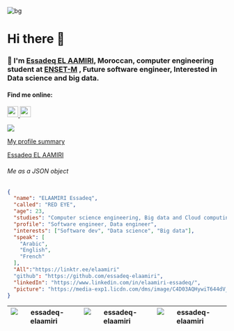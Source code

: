 ![bg](https://pbs.twimg.com/profile_banners/1139340064847269888/1646087214/1500x500)


# Hi there 👋 
### 💬 I'm [Essadeq EL AAMIRI](https://linktr.ee/elaamiri), Moroccan, computer engineering student at [ENSET-M](https://www.enset-media.ac.ma/) , Future software engineer, Interested in Data science and big data.
#### Find me online:
<p>
  <a target="_blank" href="https://www.linkedin.com/in/elaamiri-essadeq/">
    <img src="https://img.shields.io/badge/linkedin-%230077B5.svg?&style=for-the-badge&logo=linkedin&logoColor=white" height=25>
  </a>
  <a target="_blank" href="mailto:essadeq0701@gmail.com">
    <img src="https://img.shields.io/badge/gmail-BB001B.svg?&style=for-the-badge&logo=gmail&logoColor=white" height=25>
  </a>
</p>

![](https://komarev.com/ghpvc/?username=essadeq-elaamiri)


[My profile summary ](https://profile-summary-for-github.com/user/essadeq-elaamiri)


[Essadeq EL AAMIRI](https://linktr.ee/elaamiri)

###### Me as a JSON object
```json
{
  "name": "ELAAMIRI Essadeq",
  "called": "RED EYE",
  "age": 23,
  "studies": "Computer science engineering, Big data and Cloud computing",
  "profile": "Software engineer, Data engineer",
  "interests": ["Software dev", "Data science", "Big data"],
  "speak": [
    "Arabic",
    "English",
    "French"
  ],
  "All":"https://linktr.ee/elaamiri"
  "github": "https://github.com/essadeq-elaamiri",
  "linkedIn": "https://www.linkedin.com/in/elaamiri-essadeq/",
  "picture": "https://media-exp1.licdn.com/dms/image/C4D03AQHywiT644dV_A/profile-displayphoto-shrink_200_200/0/1645305328630?e=1655942400&v=beta&t=gtUO_wrnMzFIMSTNi-WNcu6riDHm5ItRTBTbsAJ0nNE"
}
```



| <img align="center" src="https://github-readme-stats.vercel.app/api?username=essadeq-elaamiri" alt="essadeq-elaamiri" /> | <img align="center" src="https://github-readme-stats.vercel.app/api/top-langs/?username=essadeq-elaamiri" alt="essadeq-elaamiri" /> | <img align="center" src="https://github-readme-streak-stats.herokuapp.com/?user=essadeq-elaamiri" alt="essadeq-elaamiri" /> |
|---|---|---|

<!--<img align="center" src="https://raw.githubusercontent.com/3imed-jaberi/3imed-jaberi/master/assets/code.gif" alt="essadeq-elaamiri" />-->

